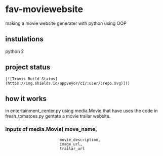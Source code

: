 # fav-moviewebsite
  making a movie website generater with python using OOP
## instulations 
   python 2
##  project status
    [![Travis Build Status](https://img.shields.io/appveyor/ci/:user/:repo.svg)]()
##  how it works
  in entertainment_center.py using media.Movie that have uses the code in fresh_tomatoes.py 
  gentate a movie trailar website. 
  ### inputs of media.Movie( move_name,
                            movie_description,
                            image_url,
                            trailar_url
